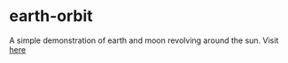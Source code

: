 # earth-orbit
<p>A simple demonstration of earth and moon revolving around the sun. Visit 
  <a href="https://asghar4415.github.io/earth-orbit/">here</a>
</p>
